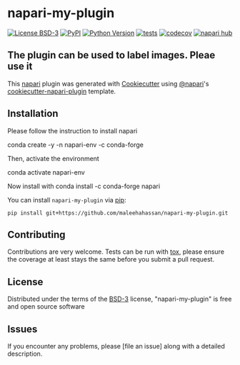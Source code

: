 # napari-my-plugin

[![License BSD-3](https://img.shields.io/pypi/l/napari-my-plugin.svg?color=green)](https://github.com/githubuser/napari-my-plugin/raw/main/LICENSE)
[![PyPI](https://img.shields.io/pypi/v/napari-my-plugin.svg?color=green)](https://pypi.org/project/napari-my-plugin)
[![Python Version](https://img.shields.io/pypi/pyversions/napari-my-plugin.svg?color=green)](https://python.org)
[![tests](https://github.com/githubuser/napari-my-plugin/workflows/tests/badge.svg)](https://github.com/githubuser/napari-my-plugin/actions)
[![codecov](https://codecov.io/gh/githubuser/napari-my-plugin/branch/main/graph/badge.svg)](https://codecov.io/gh/githubuser/napari-my-plugin)
[![napari hub](https://img.shields.io/endpoint?url=https://api.napari-hub.org/shields/napari-my-plugin)](https://napari-hub.org/plugins/napari-my-plugin)

The plugin can be used to label images. Pleae use it
----------------------------------

This [napari] plugin was generated with [Cookiecutter] using [@napari]'s [cookiecutter-napari-plugin] template.

<!--
Don't miss the full getting started guide to set up your new package:
https://github.com/napari/cookiecutter-napari-plugin#getting-started

and review the napari docs for plugin developers:
https://napari.org/stable/plugins/index.html
-->

## Installation

Please follow the instruction to install napari
    
   conda create -y -n napari-env -c conda-forge 

Then, activate the environment
    
   conda activate napari-env
   
Now install with
  conda install -c conda-forge napari

You can install `napari-my-plugin` via [pip]:

    pip install git+https://github.com/maleehahassan/napari-my-plugin.git




## Contributing

Contributions are very welcome. Tests can be run with [tox], please ensure
the coverage at least stays the same before you submit a pull request.

## License

Distributed under the terms of the [BSD-3] license,
"napari-my-plugin" is free and open source software

## Issues

If you encounter any problems, please [file an issue] along with a detailed description.

[napari]: https://github.com/napari/napari
[Cookiecutter]: https://github.com/audreyr/cookiecutter
[@napari]: https://github.com/napari
[MIT]: http://opensource.org/licenses/MIT
[BSD-3]: http://opensource.org/licenses/BSD-3-Clause
[GNU GPL v3.0]: http://www.gnu.org/licenses/gpl-3.0.txt
[GNU LGPL v3.0]: http://www.gnu.org/licenses/lgpl-3.0.txt
[Apache Software License 2.0]: http://www.apache.org/licenses/LICENSE-2.0
[Mozilla Public License 2.0]: https://www.mozilla.org/media/MPL/2.0/index.txt
[cookiecutter-napari-plugin]: https://github.com/napari/cookiecutter-napari-plugin

[napari]: https://github.com/napari/napari
[tox]: https://tox.readthedocs.io/en/latest/
[pip]: https://pypi.org/project/pip/
[PyPI]: https://pypi.org/
